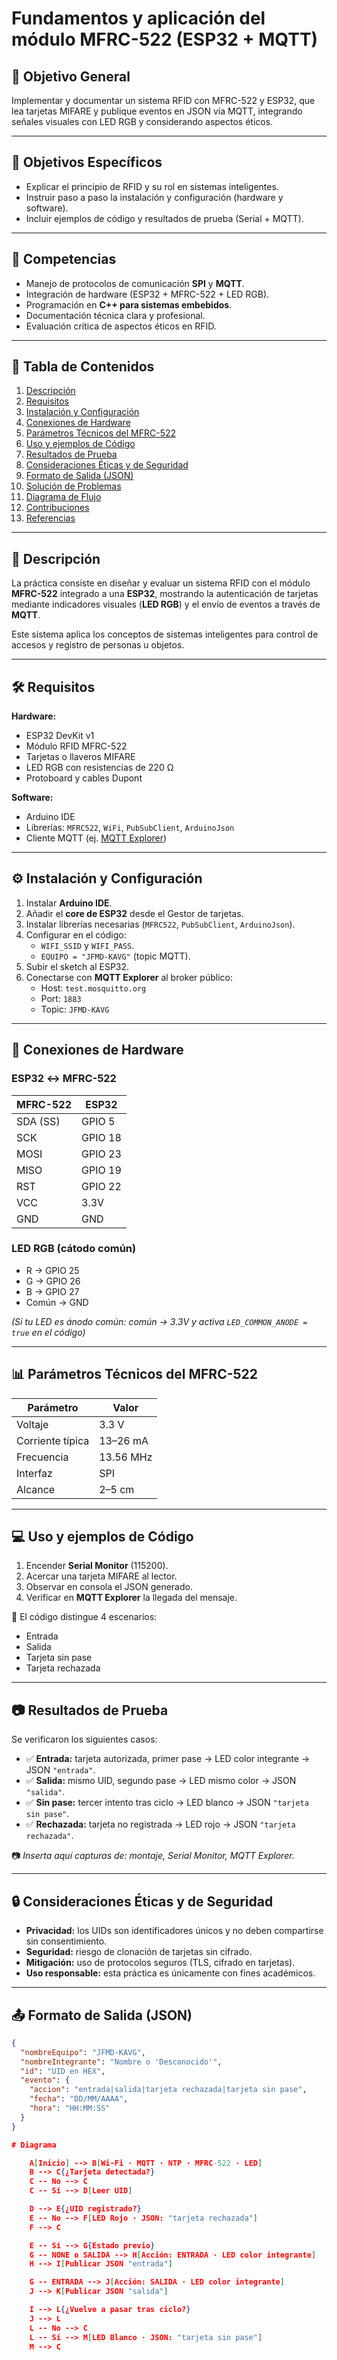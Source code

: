 # Fundamentos y aplicación del módulo MFRC-522 (ESP32 + MQTT)

## 🎯 Objetivo General
Implementar y documentar un sistema RFID con MFRC-522 y ESP32, que lea tarjetas MIFARE y publique eventos en JSON vía MQTT, integrando señales visuales con LED RGB y considerando aspectos éticos.

---

## 📌 Objetivos Específicos
- Explicar el principio de RFID y su rol en sistemas inteligentes.  
- Instruir paso a paso la instalación y configuración (hardware y software).  
- Incluir ejemplos de código y resultados de prueba (Serial + MQTT).  

---

## 🧠 Competencias
- Manejo de protocolos de comunicación **SPI** y **MQTT**.  
- Integración de hardware (ESP32 + MFRC-522 + LED RGB).  
- Programación en **C++ para sistemas embebidos**.  
- Documentación técnica clara y profesional.  
- Evaluación crítica de aspectos éticos en RFID.  

---

## 📑 Tabla de Contenidos
1. [Descripción](#-descripción)  
2. [Requisitos](#-requisitos)  
3. [Instalación y Configuración](#-instalación-y-configuración)  
4. [Conexiones de Hardware](#-conexiones-de-hardware)  
5. [Parámetros Técnicos del MFRC-522](#-parámetros-técnicos-del-mfrc-522)  
6. [Uso y ejemplos de Código](#-uso-y-ejemplos-de-código)  
7. [Resultados de Prueba](#-resultados-de-prueba)  
8. [Consideraciones Éticas y de Seguridad](#-consideraciones-éticas-y-de-seguridad)  
9. [Formato de Salida (JSON)](#-formato-de-salida-json)  
10. [Solución de Problemas](#-solución-de-problemas)  
11. [Diagrama de Flujo](#-diagrama-de-flujo)  
12. [Contribuciones](#-contribuciones)  
13. [Referencias](#-referencias)  

---

## 📖 Descripción
La práctica consiste en diseñar y evaluar un sistema RFID con el módulo **MFRC-522** integrado a una **ESP32**, mostrando la autenticación de tarjetas mediante indicadores visuales (**LED RGB**) y el envío de eventos a través de **MQTT**.  

Este sistema aplica los conceptos de sistemas inteligentes para control de accesos y registro de personas u objetos.  

---

## 🛠️ Requisitos
**Hardware:**  
- ESP32 DevKit v1  
- Módulo RFID MFRC-522  
- Tarjetas o llaveros MIFARE  
- LED RGB con resistencias de 220 Ω  
- Protoboard y cables Dupont  

**Software:**  
- Arduino IDE  
- Librerías: `MFRC522`, `WiFi`, `PubSubClient`, `ArduinoJson`  
- Cliente MQTT (ej. [MQTT Explorer](https://mqtt-explorer.com/))  

---

## ⚙️ Instalación y Configuración
1. Instalar **Arduino IDE**.  
2. Añadir el **core de ESP32** desde el Gestor de tarjetas.  
3. Instalar librerías necesarias (`MFRC522`, `PubSubClient`, `ArduinoJson`).  
4. Configurar en el código:  
   - `WIFI_SSID` y `WIFI_PASS`.  
   - `EQUIPO = "JFMD-KAVG"` (topic MQTT).  
5. Subir el sketch al ESP32.  
6. Conectarse con **MQTT Explorer** al broker público:  
   - Host: `test.mosquitto.org`  
   - Port: `1883`  
   - Topic: `JFMD-KAVG`  

---

## 🔌 Conexiones de Hardware

### ESP32 ↔ MFRC-522
| MFRC-522 | ESP32 |
|----------|-------|
| SDA (SS) | GPIO 5 |
| SCK      | GPIO 18 |
| MOSI     | GPIO 23 |
| MISO     | GPIO 19 |
| RST      | GPIO 22 |
| VCC      | 3.3V |
| GND      | GND |

### LED RGB (cátodo común)
- R → GPIO 25  
- G → GPIO 26  
- B → GPIO 27  
- Común → GND  

*(Si tu LED es ánodo común: común → 3.3V y activa `LED_COMMON_ANODE = true` en el código)*  

---

## 📊 Parámetros Técnicos del MFRC-522
| Parámetro         | Valor |
|-------------------|-------|
| Voltaje           | 3.3 V |
| Corriente típica  | 13–26 mA |
| Frecuencia        | 13.56 MHz |
| Interfaz          | SPI |
| Alcance           | 2–5 cm |

---

## 💻 Uso y ejemplos de Código
1. Encender **Serial Monitor** (115200).  
2. Acercar una tarjeta MIFARE al lector.  
3. Observar en consola el JSON generado.  
4. Verificar en **MQTT Explorer** la llegada del mensaje.  

📌 El código distingue 4 escenarios:  
- Entrada  
- Salida  
- Tarjeta sin pase  
- Tarjeta rechazada  

---

## 📷 Resultados de Prueba
Se verificaron los siguientes casos:  

- ✅ **Entrada:** tarjeta autorizada, primer pase → LED color integrante → JSON `"entrada"`.  
- ✅ **Salida:** mismo UID, segundo pase → LED mismo color → JSON `"salida"`.  
- ✅ **Sin pase:** tercer intento tras ciclo → LED blanco → JSON `"tarjeta sin pase"`.  
- ✅ **Rechazada:** tarjeta no registrada → LED rojo → JSON `"tarjeta rechazada"`.  

📷 *Inserta aquí capturas de: montaje, Serial Monitor, MQTT Explorer.*  

---

## 🔒 Consideraciones Éticas y de Seguridad
- **Privacidad:** los UIDs son identificadores únicos y no deben compartirse sin consentimiento.  
- **Seguridad:** riesgo de clonación de tarjetas sin cifrado.  
- **Mitigación:** uso de protocolos seguros (TLS, cifrado en tarjetas).  
- **Uso responsable:** esta práctica es únicamente con fines académicos.  

---

## 📤 Formato de Salida (JSON)

```json
{
  "nombreEquipo": "JFMD-KAVG",
  "nombreIntegrante": "Nombre o 'Desconocido'",
  "id": "UID en HEX",
  "evento": {
    "accion": "entrada|salida|tarjeta rechazada|tarjeta sin pase",
    "fecha": "DD/MM/AAAA",
    "hora": "HH:MM:SS"
  }
}

# Diagrama

    A[Inicio] --> B[Wi-Fi · MQTT · NTP · MFRC-522 · LED]
    B --> C{¿Tarjeta detectada?}
    C -- No --> C
    C -- Sí --> D[Leer UID]

    D --> E{¿UID registrado?}
    E -- No --> F[LED Rojo · JSON: "tarjeta rechazada"]
    F --> C

    E -- Sí --> G{Estado previo}
    G -- NONE o SALIDA --> H[Acción: ENTRADA · LED color integrante]
    H --> I[Publicar JSON "entrada"]

    G -- ENTRADA --> J[Acción: SALIDA · LED color integrante]
    J --> K[Publicar JSON "salida"]

    I --> L{¿Vuelve a pasar tras ciclo?}
    J --> L
    L -- No --> C
    L -- Sí --> M[LED Blanco · JSON: "tarjeta sin pase"]
    M --> C

